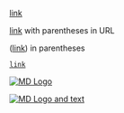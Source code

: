 [link](http://example.com)

[link](/url-(parentheses)) with parentheses in URL 

([link](/index.php)) in parentheses

[`link`](http://example.com)

[![MD Logo](http://parsedown.org/md.png)](http://example.com)

[![MD Logo](http://parsedown.org/md.png) and text](http://example.com)